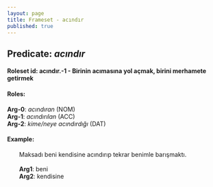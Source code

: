 ```yaml
---
layout: page
title: Frameset - acındır
published: true
---
```

<h2>Predicate: <i>acındır</i></h2>
<h4>Roleset id: acındır.-1 - Birinin acımasına yol açmak, birini merhamete getirmek<br>
<h4>Roles:</h4>
<b>Arg-0</b>: <i>acındıran</i>  (NOM) <br>
<b>Arg-1</b>: <i>acındırılan</i>  (ACC) <br>
<b>Arg-2</b>: <i>kime/neye acındırdığı</i>  (DAT) <br>
<h4>Example:</h4>
&emsp;&emsp;Maksadı beni kendisine acındırıp tekrar benimle barışmaktı.<br><br>
&emsp;&emsp;<b>Arg1</b>:  beni<br>
&emsp;&emsp;<b>Arg2</b>:  kendisine<br>

